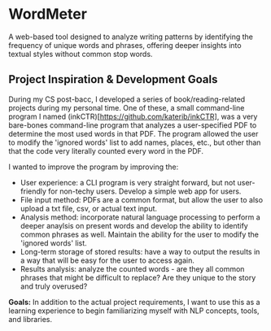 # WordMeter

A web-based tool designed to analyze writing patterns by identifying the frequency of unique words and phrases, offering deeper insights into textual styles without common stop words.

## Project Inspiration & Development Goals

During my CS post-bacc, I developed a series of book/reading-related projects during my personal time. One of these, a small command-line program I named (inkCTR)[https://github.com/katerib/inkCTR], was a very bare-bones command-line program that analyzes a user-specified PDF to determine the most used words in that PDF. The program allowed the user to modify the 'ignored words' list to add names, places, etc., but other than that the code very literally counted every word in the PDF.

I wanted to improve the program by improving the:

- User experience: a CLI program is very straight forward, but not user-friendly for non-techy users. Develop a simple web app for users.
- File input method: PDFs are a common format, but allow the user to also upload a txt file, csv, or actual text input.
- Analysis method: incorporate natural language processing to perform a deeper anaylsis on present words and develop the ability to identify common phrases as well. Maintain the ability for the user to modify the 'ignored words' list.
- Long-term storage of stored results: have a way to output the results in a way that will be easy for the user to access again. 
- Results analysis: analyze the counted words - are they all common phrases that might be difficult to replace? Are they unique to the story and truly overused? 

**Goals:** In addition to the actual project requirements, I want to use this as a learning experience to begin familiarizing myself with NLP concepts, tools, and libraries.